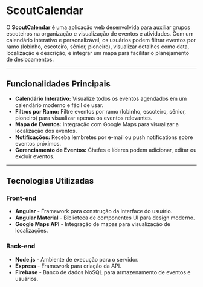 # ScoutCalendar

O **ScoutCalendar** é uma aplicação web desenvolvida para auxiliar grupos escoteiros na organização e visualização de eventos e atividades. Com um calendário interativo e personalizável, os usuários podem filtrar eventos por ramo (lobinho, escoteiro, sênior, pioneiro), visualizar detalhes como data, localização e descrição, e integrar um mapa para facilitar o planejamento de deslocamentos.

---

## Funcionalidades Principais

- **Calendário Interativo:** Visualize todos os eventos agendados em um calendário moderno e fácil de usar.
- **Filtros por Ramo:** Filtre eventos por ramo (lobinho, escoteiro, sênior, pioneiro) para visualizar apenas os eventos relevantes.
- **Mapa de Eventos:** Integração com Google Maps para visualizar a localização dos eventos.
- **Notificações:** Receba lembretes por e-mail ou push notifications sobre eventos próximos.
- **Gerenciamento de Eventos:** Chefes e líderes podem adicionar, editar ou excluir eventos.

---

## Tecnologias Utilizadas

### Front-end
- **Angular** - Framework para construção da interface do usuário.
- **Angular Material** - Biblioteca de componentes UI para design moderno.
- **Google Maps API** - Integração de mapas para visualização de localizações.

### Back-end
- **Node.js** - Ambiente de execução para o servidor.
- **Express** - Framework para criação da API.
- **Firebase** - Banco de dados NoSQL para armazenamento de eventos e usuários.
